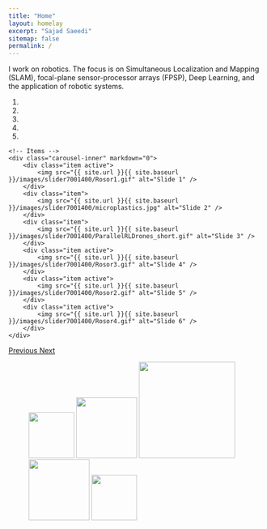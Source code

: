 ```yaml
---
title: "Home"
layout: homelay
excerpt: "Sajad Saeedi"
sitemap: false
permalink: /
---
```


I work on robotics. The focus is on Simultaneous Localization and Mapping (SLAM), focal-plane sensor-processor arrays (FPSP), Deep Learning, and the application of robotic systems.




<div markdown="0" id="carousel" class="carousel slide" data-ride="carousel" data-interval="10000" data-pause="hover" >
    <!-- Menu -->
    <ol class="carousel-indicators">
        <li data-target="#carousel" data-slide-to="0" class="active"></li>
        <li data-target="#carousel" data-slide-to="1"></li>
        <li data-target="#carousel" data-slide-to="2"></li>
        <li data-target="#carousel" data-slide-to="3"></li>
        <li data-target="#carousel" data-slide-to="4"></li>        
    </ol>

    <!-- Items -->
    <div class="carousel-inner" markdown="0">
        <div class="item active">
            <img src="{{ site.url }}{{ site.baseurl }}/images/slider7001400/Rosor1.gif" alt="Slide 1" />
        </div>
        <div class="item">
            <img src="{{ site.url }}{{ site.baseurl }}/images/slider7001400/microplastics.jpg" alt="Slide 2" />
        </div>
        <div class="item">
            <img src="{{ site.url }}{{ site.baseurl }}/images/slider7001400/ParallelRLDrones_short.gif" alt="Slide 3" />
        </div>
        <div class="item active">
            <img src="{{ site.url }}{{ site.baseurl }}/images/slider7001400/Rosor3.gif" alt="Slide 4" />
        </div>        
        <div class="item active">
            <img src="{{ site.url }}{{ site.baseurl }}/images/slider7001400/Rosor2.gif" alt="Slide 5" />
        </div>
        <div class="item active">
            <img src="{{ site.url }}{{ site.baseurl }}/images/slider7001400/Rosor4.gif" alt="Slide 6" />
        </div>        
    </div>
  <a class="left carousel-control" href="#carousel" role="button" data-slide="prev">
    <span class="glyphicon glyphicon-chevron-left" aria-hidden="true"></span>
    <span class="sr-only">Previous</span>
  </a>
  <a class="right carousel-control" href="#carousel" role="button" data-slide="next">
    <span class="glyphicon glyphicon-chevron-right" aria-hidden="true"></span>
    <span class="sr-only">Next</span>
  </a>
</div>






<figure class="fourth">
  <img src="{{ site.url }}{{ site.baseurl }}/images/logopic/tmu_logo.png" style="width: 90px">
  <img src="{{ site.url }}{{ site.baseurl }}/images/logopic/nserc.png" style="width: 120px">
  <img src="{{ site.url }}{{ site.baseurl }}/images/logopic/nfrf.jpg" style="width: 190px">
  <img src="{{ site.url }}{{ site.baseurl }}/images/logopic/mitacs.jpg" style="width: 120px">
  <img src="{{ site.url }}{{ site.baseurl }}/images/logopic/ideas.jpg" style="width: 90px">
</figure>


